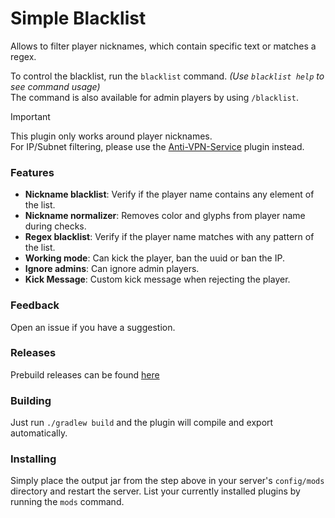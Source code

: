 # Simple Blacklist
Allows to filter player nicknames, which contain specific text or matches a regex.

To control the blacklist, run the ``blacklist`` command. *(Use ``blacklist help`` to see command usage)* <br>
The command is also available for admin players by using ``/blacklist``.

> [!IMPORTANT]
>
> This plugin only works around player nicknames. <br>
> For IP/Subnet filtering, please use the [Anti-VPN-Service](https://github.com/xpdustry/Anti-VPN-Service) plugin instead.


### Features
* **Nickname blacklist**: Verify if the player name contains any element of the list.
* **Nickname normalizer**: Removes color and glyphs from player name during checks.
* **Regex blacklist**: Verify if the player name matches with any pattern of the list.
* **Working mode**: Can kick the player, ban the uuid or ban the IP.
* **Ignore admins**: Can ignore admin players.
* **Kick Message**: Custom kick message when rejecting the player.


### Feedback
Open an issue if you have a suggestion.


### Releases
Prebuild releases can be found [here](https://github.com/Xpdustry/simple-blacklist/releases)


### Building
Just run ``./gradlew build`` and the plugin will compile and export automatically.


### Installing
Simply place the output jar from the step above in your server's `config/mods` directory and restart the server.
List your currently installed plugins by running the `mods` command.

